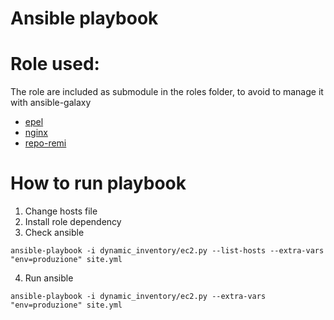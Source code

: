 Ansible playbook
=================


# Role used:
The role are included as submodule in the roles folder, to avoid to manage it with ansible-galaxy
* [epel](https://galaxy.ansible.com/sfromm/epel/)
* [nginx](https://github.com/datadog-galaxy/nginx.git)
* [repo-remi](https://github.com/hostclick/remi_repo.git)

# How to run playbook
1. Change hosts file
2. Install role dependency
3. Check ansible
```
ansible-playbook -i dynamic_inventory/ec2.py --list-hosts --extra-vars "env=produzione" site.yml
```
4. Run ansible
```
ansible-playbook -i dynamic_inventory/ec2.py --extra-vars "env=produzione" site.yml
```